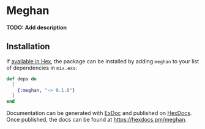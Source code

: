 # Meghan

**TODO: Add description**

## Installation

If [available in Hex](https://hex.pm/docs/publish), the package can be installed
by adding `meghan` to your list of dependencies in `mix.exs`:

```elixir
def deps do
  [
    {:meghan, "~> 0.1.0"}
  ]
end
```

Documentation can be generated with [ExDoc](https://github.com/elixir-lang/ex_doc)
and published on [HexDocs](https://hexdocs.pm). Once published, the docs can
be found at <https://hexdocs.pm/meghan>.

